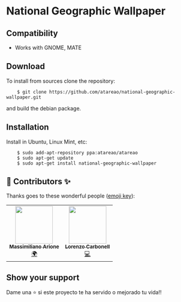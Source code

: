 # National Geographic Wallpaper


## Compatibility

* Works with GNOME, MATE

## Download

To install from sources clone the repository:

```
    $ git clone https://github.com/atareao/national-geographic-wallpaper.git
```

and build the debian package.

## Installation

Install in Ubuntu, Linux Mint, etc:

```
    $ sudo add-apt-repository ppa:atareao/atareao
    $ sudo apt-get update
    $ sudo apt-get install national-geographic-wallpaper
```
## 👤 Contributors ✨

Thanks goes to these wonderful people ([emoji key](https://allcontributors.org/docs/en/emoji-key)):

<table>
  <tr>    
    <td align="center"><a href="https://massimilianoarione.it/"><img src="https://avatars3.githubusercontent.com/u/179866?v=4" width="100px;" alt=""/><br /><sub><b>Massimiliano Arione</b></sub></a><br /><a href="https://github.com/atareao/national-geographic-wallpaper/commits?author=garak" title="Translation">🌍</a></td>
    <td align="center"><a href="https://www.atareao.es"><img src="https://avatars3.githubusercontent.com/u/298055?v=4" width="100px;" alt=""/><br /><sub><b>Lorenzo Carbonell</b></sub></a><br /><a href="https://github.com/atareao/national-geographic-wallpaper/commits?author=atareao" title="Code">💻</a></td>
</table>

## Show your support

Dame una ⭐️ si este proyecto te ha servido o mejorado tu vida!!
